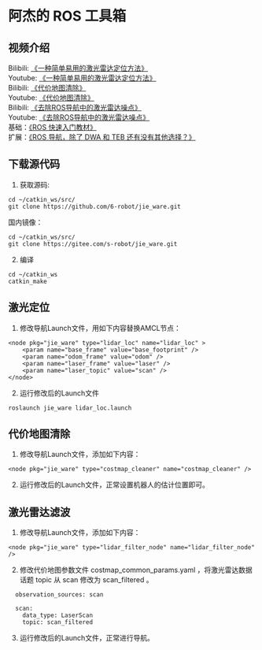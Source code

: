 # 阿杰的 ROS 工具箱

## 视频介绍

Bilibili: [《一种简单易用的激光雷达定位方法》](https://www.bilibili.com/video/BV1fB29YzEgP/)  
Youtube: [《一种简单易用的激光雷达定位方法》](https://www.youtube.com/watch?v=0JqGX8lKRu0)  
Bilibili: [《代价地图清除》](https://www.bilibili.com/video/BV1kwzqYyEe7/)  
Youtube: [《代价地图清除》](https://www.youtube.com/watch?v=giHf_PY4EmY)  
Bilibili: [《去除ROS导航中的激光雷达噪点》](https://www.bilibili.com/video/BV1LFjBzREQu)  
Youtube: [《去除ROS导航中的激光雷达噪点》](https://www.youtube.com/watch?v=98GF6_zN_IA)  
基础：[《ROS 快速入门教材》](https://www.bilibili.com/video/BV1BP4y1o7pw/)  
扩展：[《ROS 导航，除了 DWA 和 TEB 还有没有其他选择？》](https://www.bilibili.com/video/BV1nQR4YsESM/)

## 下载源代码

1. 获取源码:
```
cd ~/catkin_ws/src/
git clone https://github.com/6-robot/jie_ware.git
```
国内镜像：
```
cd ~/catkin_ws/src/
git clone https://gitee.com/s-robot/jie_ware.git
```
2. 编译
```
cd ~/catkin_ws
catkin_make
```
## 激光定位
1. 修改导航Launch文件，用如下内容替换AMCL节点：
```
<node pkg="jie_ware" type="lidar_loc" name="lidar_loc" >
    <param name="base_frame" value="base_footprint" />
    <param name="odom_frame" value="odom" />
    <param name="laser_frame" value="laser" />
    <param name="laser_topic" value="scan" />
</node>
```
2. 运行修改后的Launch文件
```
roslaunch jie_ware lidar_loc.launch 
```
## 代价地图清除
1. 修改导航Launch文件，添加如下内容：
```
<node pkg="jie_ware" type="costmap_cleaner" name="costmap_cleaner" />
```
2. 运行修改后的Launch文件，正常设置机器人的估计位置即可。
## 激光雷达滤波
1. 修改导航Launch文件，添加如下内容：
```
<node pkg="jie_ware" type="lidar_filter_node" name="lidar_filter_node" />
```
2. 修改代价地图参数文件 costmap_common_params.yaml ，将激光雷达数据话题 topic 从 scan 修改为 scan_filtered 。
```
  observation_sources: scan
  
  scan:
    data_type: LaserScan
    topic: scan_filtered
```
3. 运行修改后的Launch文件，正常进行导航。